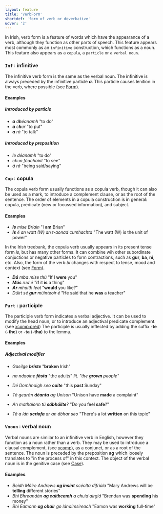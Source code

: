```yaml
---
layout: feature
title: 'VerbForm'
shortdef: 'form of verb or deverbative'
udver: '2'
---
```


In Irish, verb form is a feature of words which have the appearance of a verb, although they function as other parts of speech. 
This feature appears most commonly as an `infinitive` construction, which functions as a noun. This feature also appears as a `copula`, a `particle` or a `verbal noun`.

### `Inf` : infinitive

The infinitive verb form is the same as the verbal noun. The infinitive is always preceded by the infinitive particle _<b>a</b>_. This particle causes lenition in the verb, where possible (see [Form]()).

#### Examples

##### Introduced by particle
* _<b>a</b> d<b>h</b>éanamh_ "to do"
* _<b>a</b> c<b>h</b>ur_ "to put"
* _<b>a</b> rá_ "to talk"

##### Introduced by preposition
* _le déanamh_ "to do"
* _chun féachaint_ "to see"
* _á rá_ "being said/saying"

### `Cop` : copula

The copula verb form usually functions as a copula verb, though it can also be used as a mark, to introduce a complement clause, or as the root of the sentence. The order of elements in a copula construction is in general: copula, predicate (new or focussed information), and subject. 

#### Examples

* _<b>Is</b> mise Briain_ "I <b>am</b> Brian"
* _<b>Is</b> é an watt (W) an t-aonad cumhachta_ "The watt (W) is the unit of power"

In the Irish treebank, the copula verb usually appears in its present tense form _is_, but has many other forms. It can combine wih other subordinate conjuctions or negative particles to form contractions, such as <b>gur</b>, <b>ba</b>, <b>ní</b>, etc. Also, the form of the verb _bí_ changes with respect to tense, mood and context (see [Form](ga/feat/all.html#vf--vowel-form)).

* _<b>Dá</b> mba mise thú_ "If I <b>were</b> you"
* _<b>Más</b> rud é_ "<b>if</b> it <b>is</b> a thing"
* _<b>Ar</b> mhaith leat_ "<b>would</b> you like?"
* _Dúirt sé <b>gur</b> múinteoir é_ "He said that he <b>was</b> a teacher"

### `Part` : participle

The participle verb form indicates a verbal adjective. It can be used to modify the head noun, or to introduce an adjectival predicate complement. (see [xcomp:pred](ga-dep/xcomp:pred)) The participle is usually inflected by adding the suffix <b>-te</b> (<b>-the</b>) or <b>-ta</b> (<b>-tha</b>) to the lemma. 

#### Examples

##### Adjectival modifier
* _Gaeilge <b>briste</b>_ "<b>broken</b> Irish"
* _na ndaoine <b>fásta</b>_ "the adults" _lit. "the <b>grown</b> people"_
* _Dé Domhnaigh seo <b>caite</b>_ "this <b>past</b> Sunday"

* _Tá gearán <b>déanta</b> ag Unison_ "Unison have <b>made</b> a complaint"
* _An mothaíonn tú <b>sábháilte</b>?_ "Do you feel <b>safe</b>?"
* _Tá a lán <b>scríofa</b> ar an ábhar seo_ "There's a lot <b>written</b> on this topic"

### `Vnoun` : verbal noun

Verbal nouns are similar to an infinitive verb in English, however they function as a noun rather than a verb. They may be used to introduce a clausal complement, (see [xcomp](ga-dep/xcomp)), as a conjunct, or as a root of the sentence. The noun is preceded by the preposition <b>ag</b> which loosely translates to "in the process of" in this context. The object of the verbal noun is in the genitive case (see [Case](ga/feat/all.html#gen--genitive-case)).

#### Examples

* _Beidh Máire Andrews <b>ag insint</b> scéalta difriúla_ "Mary Andrews will be <b>telling</b> different stories"
* _Bhí Bhreandán <b>ag caitheamh</b> a chuid airgid_ "Brendan was <b>spending</b> his money"
* _Bhí Éamonn <b>ag obair</b> go lánaimsireach_ "Eamon was <b>working</b> full-time" 




<!-- Interlanguage links updated Út zář 29 18:41:01 CEST 2020 -->
